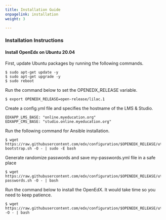 ```yaml
---
title: Installation Guide
onpagelink: installation
weight: 3

---
```


### Installation Instructions

#### Install OpenEdx on Ubuntu 20.04

First, update Ubuntu packages by running the following commands.

 ```
$ sudo apt-get update -y
$ sudo apt-get upgrade -y
$ sudo reboot
```

Run the command below to set the OPENEDX_RELEASE variable.

 ```
$ export OPENEDX_RELEASE=open-release/lilac.1
```

Create a config.yml file and specifies the hostname of the LMS & Studio.

 ```
EDXAPP_LMS_BASE: "online.myeducation.org"
EDXAPP_CMS_BASE: "studio.online.myeducation.org"
```

Run the following command for Ansible installation.

 ```
$ wget https://raw.githubusercontent.com/edx/configuration/$OPENEDX_RELEASE/util/install/ansible-bootstrap.sh -O - | sudo -E bash 
```

Generate randomize passwords and save my-passwords.yml file in a safe place

 ```
$ wget https://raw.githubusercontent.com/edx/configuration/$OPENEDX_RELEASE/util/install/generate-passwords.sh -O - | bash
```

Run the command below to install the OpenEdX. It would take time so you need to keep patience.

 ```
$ wget https://raw.githubusercontent.com/edx/configuration/$OPENEDX_RELEASE/util/install/native.sh -O - | bash
```